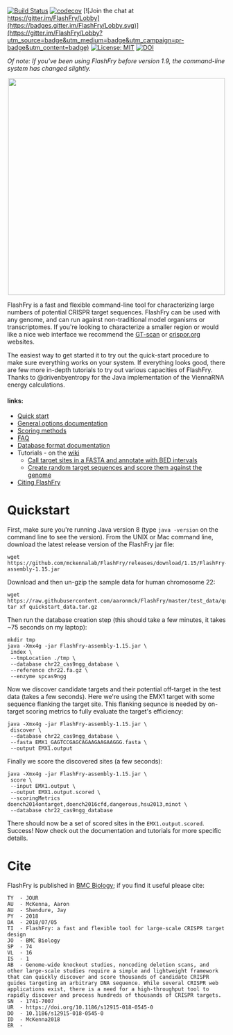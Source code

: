 [![Build Status](https://travis-ci.com/mckennalab/FlashFry.svg?branch=master)](https://travis-ci.com/aaronmck/FlashFry)
[![codecov](https://codecov.io/gh/mckennalab/FlashFry/branch/master/graph/badge.svg)](https://codecov.io/gh/aaronmck/FlashFry)
[![Join the chat at https://gitter.im/FlashFry/Lobby](https://badges.gitter.im/FlashFry/Lobby.svg)](https://gitter.im/FlashFry/Lobby?utm_source=badge&utm_medium=badge&utm_campaign=pr-badge&utm_content=badge)
[![License: MIT](https://img.shields.io/badge/License-MIT-yellow.svg)](https://opensource.org/licenses/MIT)
[![DOI](https://zenodo.org/badge/DOI/10.5281/zenodo.1291646.svg)](https://doi.org/10.5281/zenodo.1291646)

*Of note: If you've been using FlashFry before version 1.9, the command-line system has changed slightly.*
<p align="center">
<img src="https://raw.githubusercontent.com/aaronmck/FlashFry/master/images/fries.png" width="500">
</p>

FlashFry is a fast and flexible command-line tool for characterizing large numbers of potential CRISPR target sequences. FlashFry can be used with any genome, and can run against non-traditional model organisms or transcriptomes. If you're looking to characterize a smaller region or would like a nice web interface we recommend the [GT-scan](http://gt-scan.csiro.au) or [crispor.org](http://crispor.org) websites.

The easiest way to get started it to try out the quick-start procedure to make sure everything works on your system. If everything looks good, there are few more in-depth tutorials to try out various capacities of FlashFry. Thanks to @drivenbyentropy for the Java implementation of the ViennaRNA energy calculations.

#### links:
- [Quick start](https://github.com/aaronmck/FlashFry#quickstart)
- [General options documentation](https://github.com/aaronmck/FlashFry/wiki/Command-line-options)
- [Scoring methods](https://github.com/aaronmck/FlashFry/wiki/Site-scoring)
- [FAQ](https://github.com/aaronmck/FlashFry/wiki/Frequently-asked-questions)
- [Database format documentation](https://github.com/aaronmck/FlashFry/wiki/binary-format)
- Tutorials - on the [wiki](https://github.com/aaronmck/FlashFry/wiki)
  * [Call target sites in a FASTA and annotate with BED intervals](https://github.com/aaronmck/FlashFry/wiki/End-to-end-scoring-and-annotation-with-FlashFry)
  * [Create random target sequences and score them against the genome](https://github.com/aaronmck/FlashFry/wiki/Scoring-random-sequences-against-the-genome)
- [Citing FlashFry](https://github.com/aaronmck/FlashFry#cite)
 


# Quickstart

First, make sure you're running Java version 8 (type ```java -version``` on the command line to see the version). From the UNIX or Mac command line, download the latest release version of the FlashFry jar file:

```shell
wget https://github.com/mckennalab/FlashFry/releases/download/1.15/FlashFry-assembly-1.15.jar
```
Download and then un-gzip the sample data for human chromosome 22:

```shell
wget https://raw.githubusercontent.com/aaronmck/FlashFry/master/test_data/quickstart_data.tar.gz
tar xf quickstart_data.tar.gz
```

Then run the database creation step (this should take a few minutes, it takes ~75 seconds on my laptop):

```shell
mkdir tmp
java -Xmx4g -jar FlashFry-assembly-1.15.jar \
 index \
 --tmpLocation ./tmp \
 --database chr22_cas9ngg_database \
 --reference chr22.fa.gz \
 --enzyme spcas9ngg
```

Now we discover candidate targets and their potential off-target in the test data (takes a few seconds). Here we're using the EMX1 target with some  sequence flanking the target site. This flanking sequnce is needed by on-target scoring metrics to fully evaluate the target's efficiency:

```shell
java -Xmx4g -jar FlashFry-assembly-1.15.jar \
 discover \
 --database chr22_cas9ngg_database \
 --fasta EMX1_GAGTCCGAGCAGAAGAAGAAGGG.fasta \
 --output EMX1.output
```

Finally we score the discovered sites (a few seconds):

```shell
java -Xmx4g -jar FlashFry-assembly-1.15.jar \
 score \
 --input EMX1.output \
 --output EMX1.output.scored \
 --scoringMetrics doench2014ontarget,doench2016cfd,dangerous,hsu2013,minot \
 --database chr22_cas9ngg_database
```

There should now be a set of scored sites in the `EMX1.output.scored`. Success! Now check out the documentation and tutorials for more specific details.

# Cite

FlashFry is published in [BMC Biology](https://bmcbiol.biomedcentral.com/articles/10.1186/s12915-018-0545-0); if you find it useful please cite: 

```
TY  - JOUR
AU  - McKenna, Aaron
AU  - Shendure, Jay
PY  - 2018
DA  - 2018/07/05
TI  - FlashFry: a fast and flexible tool for large-scale CRISPR target design
JO  - BMC Biology
SP  - 74
VL  - 16
IS  - 1
AB  - Genome-wide knockout studies, noncoding deletion scans, and other large-scale studies require a simple and lightweight framework that can quickly discover and score thousands of candidate CRISPR guides targeting an arbitrary DNA sequence. While several CRISPR web applications exist, there is a need for a high-throughput tool to rapidly discover and process hundreds of thousands of CRISPR targets.
SN  - 1741-7007
UR  - https://doi.org/10.1186/s12915-018-0545-0
DO  - 10.1186/s12915-018-0545-0
ID  - McKenna2018
ER  -
```

